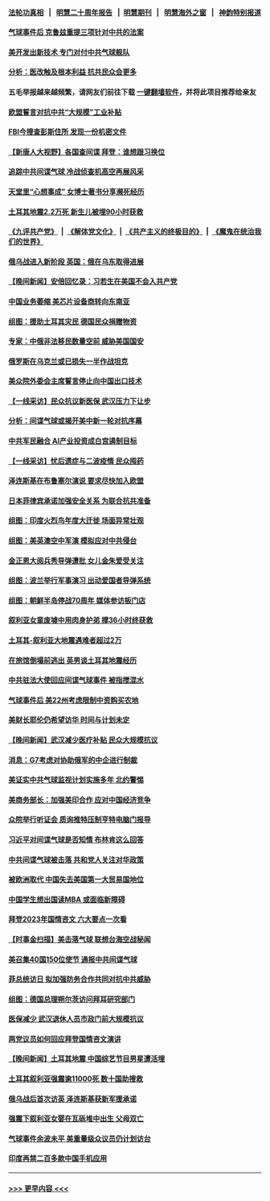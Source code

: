 #### [法轮功真相](https://github.com/gfw-breaker/truth/blob/master/README.md?t=0) &nbsp;&nbsp;|&nbsp;&nbsp; [明慧二十周年报告](https://github.com/gfw-breaker/mh-reports/blob/master/README.md?t=0) &nbsp;&nbsp;|&nbsp;&nbsp;[明慧期刊](https://github.com/gfw-breaker/mh-qikan) &nbsp;&nbsp;|&nbsp;&nbsp; [明慧海外之窗](https://github.com/gfw-breaker/mh-news/blob/master/README.md?t=0) &nbsp;&nbsp;|&nbsp;&nbsp; [神韵特别报道](https://github.com/gfw-breaker/mh-news/blob/master/shenyun.md?t=0)
#### [气球事件后 克鲁兹重提三项针对中共的法案](../pages/nsc418/n13927256.md?t=02111243) 
#### [美开发出新技术 专门对付中共气球舰队](../pages/nsc418/n13927288.md?t=02111243) 
#### [分析：医改触及根本利益 抗共民众会更多](../pages/nsc418/n13926456.md?t=02111243) 
#### 五毛举报越来越频繁，请网友们前往下载 [一键翻墙软件](https://github.com/gfw-breaker/ssr-accounts)，并将此项目推荐给亲友
#### [欧盟誓言对抗中共“大规模”工业补贴](../pages/nsc418/n13927206.md?t=02111243) 
#### [FBI今搜查彭斯住所 发现一份机密文件](../pages/nsc418/n13927240.md?t=02111243) 
#### [【新唐人大视野】各国查间谍 拜登：谁想跟习换位](../pages/nsc418/n13927198.md?t=02111243) 
#### [追踪中共间谍气球 冷战侦查机高空再展风采](../pages/nsc418/n13927205.md?t=02111243) 
#### [天堂里“心想事成” 女博士著书分享濒死经历](../pages/nsc418/n13926955.md?t=02111243) 
#### [土耳其地震2.2万死 新生儿被埋90小时获救](../pages/nsc418/n13927032.md?t=02111243) 
#### [《九评共产党》](https://github.com/begood0513/9ping.md/blob/master/README.md) &nbsp;|&nbsp; [《解体党文化》](../../../../jtdwh.md/blob/master/README.md)  &nbsp;|&nbsp; [《共产主义的终极目的》](../../../../gczydzjmd.md/blob/master/README.md) &nbsp;|&nbsp; [《魔鬼在统治我们的世界》](../../../../mgztzwmdsj.md/blob/master/README.md) 
#### [俄乌战进入新阶段 英国：俄在乌东取得进展](../pages/nsc418/n13927045.md?t=02111243) 
#### [【晚间新闻】安倍回忆录：习若生在美国不会入共产党](../pages/nsc418/n13926979.md?t=02111243) 
#### [中国业务萎缩 美芯片设备商转向东南亚](../pages/nsc418/n13926951.md?t=02111243) 
#### [组图：援助土耳其灾民 德国民众捐赠物资](../pages/nsc418/n13926896.md?t=02111243) 
#### [专家：中俄非法移民数量空前 威胁美国国安](../pages/nsc418/n13926866.md?t=02111243) 
#### [俄罗斯在乌克兰或已损失一半作战坦克](../pages/nsc418/n13926580.md?t=02111243) 
#### [美众院外委会主席誓言停止向中国出口技术](../pages/nsc418/n13926472.md?t=02111243) 
#### [【一线采访】民众抗议新医保 武汉压力下让步](../pages/nsc418/n13926500.md?t=02111243) 
#### [分析：间谍气球或揭开美中新一轮对抗序幕](../pages/nsc418/n13926499.md?t=02111243) 
#### [中共军民融合 AI产业投资成白宫遏制目标](../pages/nsc418/n13926491.md?t=02111243) 
#### [【一线采访】忧后遗症与二波疫情 民众囤药](../pages/nsc418/n13926211.md?t=02111243) 
#### [泽连斯基在布鲁塞尔演说 要求尽快加入欧盟](../pages/nsc418/n13926471.md?t=02111243) 
#### [日本菲律宾承诺加强安全关系 为联合抗共准备](../pages/nsc418/n13926460.md?t=02111243) 
#### [组图：印度火烈鸟年度大迁徙 场面异常壮观](../pages/nsc418/n13926099.md?t=02111243) 
#### [组图：美英澳空中军演 模拟应对中共侵台](../pages/nsc418/n13926447.md?t=02111243) 
#### [金正恩大阅兵秀导弹遭批 女儿金朱爱受关注](../pages/nsc418/n13926382.md?t=02111243) 
#### [组图：波兰举行军事演习 出动爱国者导弹系统](../pages/nsc418/n13926360.md?t=02111243) 
#### [组图：朝鲜半岛停战70周年 媒体参访板门店](../pages/nsc418/n13926176.md?t=02111243) 
#### [叙利亚女童废墟中用肉身护弟 撑36小时终获救](../pages/nsc418/n13926085.md?t=02111243) 
#### [土耳其-叙利亚大地震遇难者超过2万](../pages/nsc418/n13926294.md?t=02111243) 
#### [在旅馆倒塌前逃出 英男谈土耳其地震经历](../pages/nsc418/n13925918.md?t=02111243) 
#### [中共驻法大使回应间谍气球事件 被指搅混水](../pages/nsc418/n13926089.md?t=02111243) 
#### [气球事件后 美22州考虑限制中资购买农地](../pages/nsc418/n13926097.md?t=02111243) 
#### [美财长耶伦仍希望访华 时间与计划未定](../pages/nsc418/n13926158.md?t=02111243) 
#### [【晚间新闻】武汉减少医疗补贴 民众大规模抗议](../pages/nsc418/n13925524.md?t=02111243) 
#### [消息：G7考虑对协助俄军的中企进行制裁](../pages/nsc418/n13925886.md?t=02111243) 
#### [美证实中共气球监视计划实施多年 北约警惕](../pages/nsc418/n13925762.md?t=02111243) 
#### [美商务部长：加强美印合作 应对中国经济竞争](../pages/nsc418/n13925775.md?t=02111243) 
#### [众院举行听证会 质询推特压制亨特电脑门报导](../pages/nsc418/n13925664.md?t=02111243) 
#### [习近平对间谍气球是否知情 布林肯这么回答](../pages/nsc418/n13925690.md?t=02111243) 
#### [中共间谍气球被击落 共和党人关注对华政策](../pages/nsc418/n13925608.md?t=02111243) 
#### [被欧洲取代 中国失去美国第一大贸易国地位](../pages/nsc418/n13925575.md?t=02111243) 
#### [中国学生想出国读MBA 或面临新障碍](../pages/nsc418/n13925589.md?t=02111243) 
#### [拜登2023年国情咨文 六大要点一次看](../pages/nsc418/n13925576.md?t=02111243) 
#### [【时事金扫描】美击落气球 联想台海空战秘闻](../pages/nsc418/n13925506.md?t=02111243) 
#### [美召集40国150位使节 通报中共间谍气球](../pages/nsc418/n13925414.md?t=02111243) 
#### [菲总统访日 拟加强防务合作共同对抗中共威胁](../pages/nsc418/n13925504.md?t=02111243) 
#### [组图：德国总理朔尔茨访问拜耳研究部门](../pages/nsc418/n13925316.md?t=02111243) 
#### [医保减少 武汉退休人员市政门前大规模抗议](../pages/nsc418/n13925389.md?t=02111243) 
#### [两党议员如何回应拜登国情咨文演讲](../pages/nsc418/n13925314.md?t=02111243) 
#### [【晚间新闻】土耳其地震 中国综艺节目男星遭活埋](../pages/nsc418/n13925370.md?t=02111243) 
#### [土耳其叙利亚强震逾11000死 数十国助搜救](../pages/nsc418/n13925018.md?t=02111243) 
#### [俄乌战后首次访英 泽连斯基获新军援承诺](../pages/nsc418/n13925463.md?t=02111243) 
#### [强震下叙利亚女婴在瓦砾堆中出生 父母双亡](../pages/nsc418/n13925061.md?t=02111243) 
#### [气球事件余波未平 美重量级众议员仍计划访台](../pages/nsc418/n13925151.md?t=02111243) 
#### [印度再禁二百多款中国手机应用](../pages/nsc418/n13924974.md?t=02111243) 

----
#### [ >>> 更早内容 <<< ](../indexes/nsc418-earlier.md)
